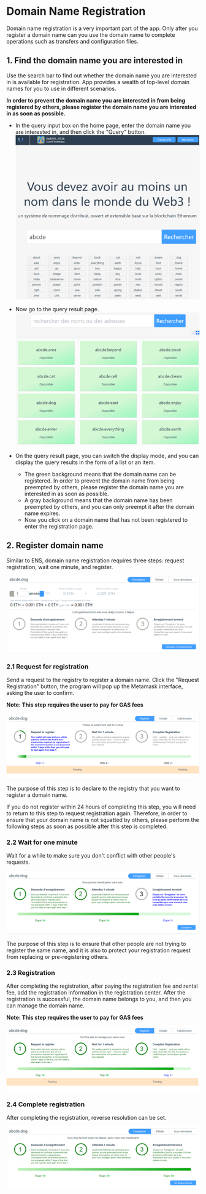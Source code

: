 # Domain Name Registration

Domain name registration is a very important part of the app. Only after you register a domain name can you use the domain name to complete operations such as transfers and configuration files.

## 1. Find the domain name you are interested in

Use the search bar to find out whether the domain name you are interested in is available for registration. App provides a wealth of top-level domain names for you to use in different scenarios.

**In order to prevent the domain name you are interested in from being registered by others, please register the domain name you are interested in as soon as possible.**

- In the query input box on the home page, enter the domain name you are interested in, and then click the "Query" button.
![alt attribute text](../../.vuepress/public/images/search/fr/search_0.png)

- Now go to the query result page.
![alt attribute text](../../.vuepress/public/images/search/fr/search_1.png)

- On the query result page, you can switch the display mode, and you can display the query results in the form of a list or an item.
  - The green background means that the domain name can be registered. In order to prevent the domain name from being preempted by others, please register the domain name you are interested in as soon as possible.
  - A gray background means that the domain name has been preempted by others, and you can only preempt it after the domain name expires.
  - Now you click on a domain name that has not been registered to enter the registration page.

## 2. Register domain name

Similar to ENS, domain name registration requires three steps: request registration, wait one minute, and register.

![alt attribute text](../../.vuepress/public/images/register/fr/register_0.png)

### 2.1 Request for registration

Send a request to the registry to register a domain name.
Click the "Request Registration" button, the program will pop up the Metamask interface, asking the user to confirm.

**Note: This step requires the user to pay for GAS fees**

![alt attribute text](../../.vuepress/public/images/register/fr/register_1.png)

The purpose of this step is to declare to the registry that you want to register a domain name.

If you do not register within 24 hours of completing this step, you will need to return to this step to request registration again. Therefore, in order to ensure that your domain name is not squatted by others, please perform the following steps as soon as possible after this step is completed.

### 2.2 Wait for one minute

Wait for a while to make sure you don't conflict with other people's requests.

![alt attribute text](../../.vuepress/public/images/register/fr/register_2.png)

The purpose of this step is to ensure that other people are not trying to register the same name, and it is also to protect your registration request from replacing or pre-registering others.

### 2.3 Registration

After completing the registration, after paying the registration fee and rental fee, add the registration information in the registration center. After the registration is successful, the domain name belongs to you, and then you can manage the domain name.

**Note: This step requires the user to pay for GAS fees**

![alt attribute text](../../.vuepress/public/images/register/fr/register_3.png)

### 2.4 Complete registration

After completing the registration, reverse resolution can be set.

![alt attribute text](../../.vuepress/public/images/register/fr/register_4.png)